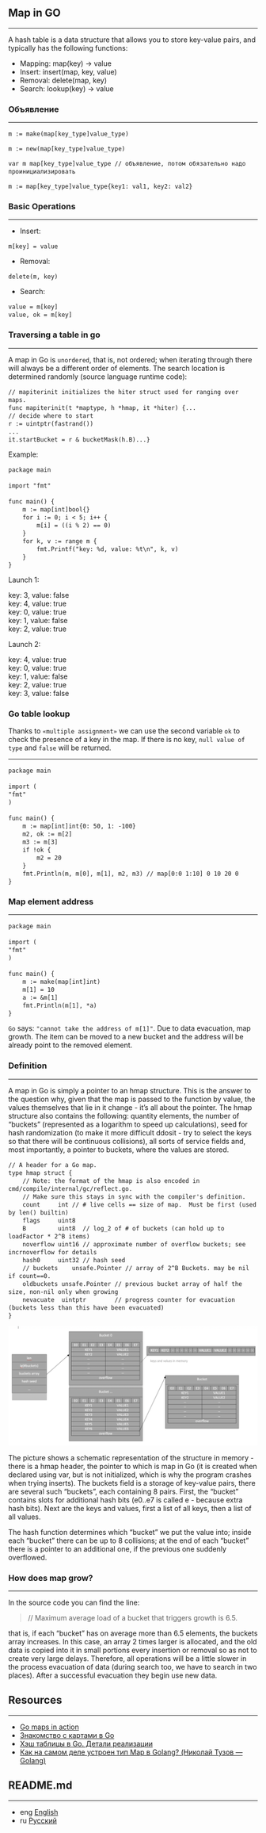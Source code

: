 ## Map in GO
***
A hash table is a data structure that allows you to store key-value pairs, and typically has the following functions:

- Mapping: map(key) → value
- Insert: insert(map, key, value)
- Removal: delete(map, key)
- Search: lookup(key) → value

### Объявление
***
```golang
m := make(map[key_type]value_type)
```
```golang
m := new(map[key_type]value_type)
```
```golang
var m map[key_type]value_type // объявление, потом обязательно надо проинициализировать
```
```golang
m := map[key_type]value_type{key1: val1, key2: val2}
```

### Basic Operations
***
- Insert:
```golang
m[key] = value
```
- Removal:
```golang
delete(m, key)
```
- Search:
```golang
value = m[key]
value, ok = m[key]
```

### Traversing a table in go
***
A map in Go is `unordered`, that is, not ordered; when iterating through there will always be a different order of elements.
The search location is determined randomly (source language runtime code):

```golang
// mapiterinit initializes the hiter struct used for ranging over maps.
func mapiterinit(t *maptype, h *hmap, it *hiter) {...
// decide where to start
r := uintptr(fastrand())
...
it.startBucket = r & bucketMask(h.B)...}
```
Example:
```golang
package main

import "fmt"

func main() {
    m := map[int]bool{}
    for i := 0; i < 5; i++ {
        m[i] = ((i % 2) == 0)
    }
    for k, v := range m {
        fmt.Printf("key: %d, value: %t\n", k, v)
    }
}
```
Launch 1:

key: 3, value: false  
key: 4, value: true  
key: 0, value: true  
key: 1, value: false  
key: 2, value: true

Launch 2:

key: 4, value: true  
key: 0, value: true  
key: 1, value: false  
key: 2, value: true  
key: 3, value: false

### Go table lookup
Thanks to `«multiple assignment»` we can use the second variable `ok` to check the presence of a key in the map.
If there is no key, `null value of type` and `false` will be returned.
***
```golang
package main

import (
"fmt"
)

func main() {
    m := map[int]int{0: 50, 1: -100}
    m2, ok := m[2]
	m3 := m[3]
    if !ok {
        m2 = 20
    }
    fmt.Println(m, m[0], m[1], m2, m3) // map[0:0 1:10] 0 10 20 0
}
```

### Map element address
***
```golang
package main

import (
"fmt"
)

func main() {
    m := make(map[int]int)
    m[1] = 10
    a := &m[1]
    fmt.Println(m[1], *a)
}
```
`Go` says: `"cannot take the address of m[1]"`. Due to data evacuation, map growth. The item can be moved to a new bucket and the address will be
already point to the removed element.

### Definition
***
A map in Go is simply a pointer to an hmap structure. This is the answer to the question why, given that the map is passed to the function by
value, the values themselves that lie in it change - it’s all about the pointer. The hmap structure also contains the following: quantity
elements, the number of “buckets” (represented as a logarithm to speed up calculations), seed for hash randomization (to make it more difficult
ddosit - try to select the keys so that there will be continuous collisions), all sorts of service fields and, most importantly, a pointer to buckets,
where the values are stored.

```golang
// A header for a Go map.
type hmap struct {
    // Note: the format of the hmap is also encoded in cmd/compile/internal/gc/reflect.go.
    // Make sure this stays in sync with the compiler's definition.
    count     int // # live cells == size of map.  Must be first (used by len() builtin)
    flags     uint8
    B         uint8  // log_2 of # of buckets (can hold up to loadFactor * 2^B items)
    noverflow uint16 // approximate number of overflow buckets; see incrnoverflow for details
    hash0     uint32 // hash seed
    // buckets    unsafe.Pointer // array of 2^B Buckets. may be nil if count==0.
    oldbuckets unsafe.Pointer // previous bucket array of half the size, non-nil only when growing
    nevacuate  uintptr        // progress counter for evacuation (buckets less than this have been evacuated)
}
```
![hmap](../../img/hmap.png)

The picture shows a schematic representation of the structure in memory - there is a hmap header, the pointer to which is map in Go
(it is created when declared using var, but is not initialized, which is why the program crashes when trying
inserts). The buckets field is a storage of key-value pairs, there are several such “buckets”, each containing 8 pairs.
First, the “bucket” contains slots for additional hash bits (e0..e7 is called e - because extra hash bits).
Next are the keys and values, first a list of all keys, then a list of all values.

The hash function determines which “bucket” we put the value into; inside each “bucket” there can be up to 8 collisions;
at the end of each “bucket” there is a pointer to an additional one, if the previous one suddenly overflowed.

### How does map grow?
***
In the source code you can find the line:

> // Maximum average load of a bucket that triggers growth is 6.5.

that is, if each “bucket” has on average more than 6.5 elements, the buckets array increases.
In this case, an array 2 times larger is allocated, and the old data is copied into it in small portions every insertion
or removal so as not to create very large delays. Therefore, all operations will be a little slower in the process
evacuation of data (during search too, we have to search in two places). After a successful evacuation they begin
use new data.

## Resources
***
- [Go maps in action](https://go.dev/blog/maps)
- [Знакомство с картами в Go](https://www.digitalocean.com/community/tutorials/understanding-maps-in-go-ru)
- [Хэш таблицы в Go. Детали реализации](https://habr.com/ru/articles/457728/)
- [Как на самом деле устроен тип Map в Golang? (Николай Тузов — Golang)](https://www.youtube.com/watch?v=P_SXTUiA-9Y&ab_channel=%D0%9D%D0%B8%D0%BA%D0%BE%D0%BB%D0%B0%D0%B9%D0%A2%D1%83%D0%B7%D0%BE%D0%B2%E2%80%94Golang)

## README.md
***

- eng [English](https://github.com/lumorow/golang-interview-preparation/blob/main/Basic/map/README.md)
- ru [Русский](https://github.com/lumorow/golang-interview-preparation/blob/main/Basic/map/README.ru.md)